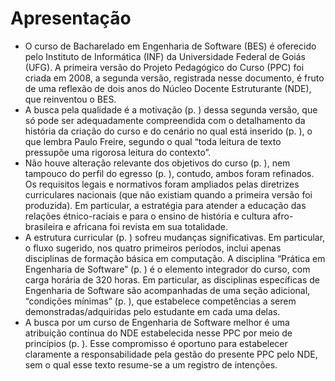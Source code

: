 # Apresentação
* O curso de Bacharelado em Engenharia de Software (BES) é oferecido pelo Instituto de Informática (INF) da Universidade Federal de Goiás (UFG). A primeira versão do Projeto Pedagógico do Curso (PPC) foi criada em 2008, a segunda versão, registrada nesse documento, é fruto de uma reflexão de dois anos do Núcleo Docente Estruturante (NDE), que reinventou o BES. 
* A busca pela qualidade é a motivação (p. ) dessa segunda versão, que só pode ser adequadamente compreendida com o detalhamento da história da criação do curso e do cenário no qual está inserido (p. ), o que lembra Paulo Freire, segundo o qual “toda leitura de texto pressupõe uma rigorosa leitura do contexto”.  
* Não houve alteração relevante dos objetivos do curso (p. ), nem tampouco do perfil do egresso (p. ), contudo, ambos foram refinados. Os requisitos legais e normativos foram ampliados pelas diretrizes curriculares nacionais (que não existiam quando a primeira versão foi produzida). Em particular, a estratégia para atender a educação das relações étnico-raciais e para o ensino de história e cultura afro-brasileira e africana foi revista em sua totalidade. 
* A estrutura curricular (p. ) sofreu mudanças significativas. Em particular, o fluxo sugerido, nos quatro primeiros períodos, inclui apenas disciplinas de formação básica em computação. A disciplina “Prática em Engenharia de Software” (p. ) é o elemento integrador do curso, com carga horária de 320 horas. Em particular, as disciplinas específicas de Engenharia de Software são acompanhadas de uma seção adicional, “condições mínimas” (p. ), que estabelece competências a serem demonstradas/adquiridas pelo estudante em cada uma delas.
* A busca por um curso de Engenharia de Software melhor é uma atribuição contínua do NDE estabelecida nesse PPC por meio de princípios (p. ). Esse compromisso é oportuno para estabelecer claramente a responsabilidade pela gestão do presente PPC pelo NDE, sem o qual esse texto resume-se a um registro de intenções.
